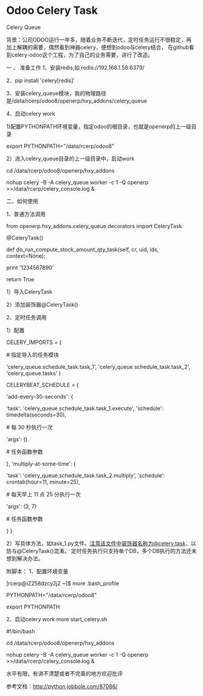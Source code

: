 
Odoo Celery Task
=============================



Celery Queue

背景：公司ODOO运行一年多，随着业务不断迭代，定时任务运行不很稳定，再加上解耦的需要，偶然看到神器celery，便想到odoo与celery结合， 在github看到celery-odoo这个工程，为了自己的业务需要，进行了改造。

一 、 准备工作 
1、安装redis,如 redis://192.168.1.58:6379/ 

2、pip install 'celery[redis]' 

3、安装celery_queue模块，我的物理路径是/data/rcerp/odoo8/openerp/hxy_addons/celery_queue 

4、启动celery work

1)配置PYTHONPATH环境变量，指定odoo的根目录，也就是openerp的上一级目录

export PYTHONPATH="/data/rcerp/odoo8"

2）进入celery_queue目录的上一级目录中，启动work

cd /data/rcerp/odoo8/openerp/hxy_addons

nohup celery -B -A celery_queue  worker -c 1 -Q openerp >>/data/rcerp/celery_console.log &


二、如何使用 

1、普通方法调用

from openerp.hxy_addons.celery_queue.decorators import CeleryTask 

@CeleryTask() 

def do_run_compute_stock_amount_qty_task(self, cr, uid, ids, context=None):

   print '1234567890' 
   
   return True
    
1）导入CeleryTask 

2）添加装饰器@CeleryTask()


2、定时任务调用

1）配置

CELERY_IMPORTS = ( 

\# 指定导入的任务模块

'celery_queue.schedule_task.task_1', 'celery_queue.schedule_task.task_2', 'celery_queue.tasks' )

 CELERYBEAT_SCHEDULE = {
 
'add-every-30-seconds': {

'task': 'celery_queue.schedule_task.task_1.execute', 'schedule': timedelta(seconds=30), 

\# 每 30 秒执行一次 

'args': () 

\# 任务函数参数

}, 
'multiply-at-some-time': {

'task': 'celery_queue.schedule_task.task_2.multiply', 'schedule': crontab(hour=11, minute=25), 

\# 每天早上 11 点 25 分执行一次

'args': (3, 7) 

\# 任务函数参数

}
}



2）写具体方法，如task_1.py文件。注意该文件中装饰器名称为@celery.task，以防与@CeleryTask()混淆。
定时任务执行只支持单个DB，多个DB执行的方法还未想到解决办法。



附脚本：
1、配置环境变量

[rcerp@iZ258dzcy2jZ ~]$ more .bash_profile 

PYTHONPATH="/data/rcerp/odoo8"

export PYTHONPATH

2、启动celery work
 more start_celery.sh 

\#!/bin/bash

cd /data/rcerp/odoo8/openerp/hxy_addons

nohup celery -B -A celery_queue  worker -c 1 -Q openerp >>/data/rcerp/celery_console.log &

水平有限，有讲不清楚或者不完善的地方欢迎批评

参考文档：http://python.jobbole.com/87086/
